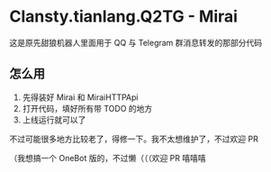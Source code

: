 # Clansty.tianlang.Q2TG - Mirai

这是原先甜狼机器人里面用于 QQ 与 Telegram 群消息转发的那部分代码

## 怎么用

1. 先得装好 Mirai 和 MiraiHTTPApi
2. 打开代码，填好所有带 TODO 的地方
3. 上线运行就可以了

不过可能很多地方比较老了，得修一下。我不太想维护了，不过欢迎 PR

（我想搞一个 OneBot 版的，不过懒（（（欢迎 PR 嘻嘻嘻
